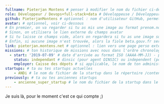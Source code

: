 ```yaml
---
fullname: Pieterjan Montens # penser à modifier le nom du fichier ci-dessus en prenom.nom.md !
role: Développeur / Devops+full-stack+data # Développeuse / Développeur / Intrapreneuse / Intrapreneur / Coach / Chargée de développement / Chargé de développement...
github: PieterjanMontens # optionnel : nom d'utilisateur GitHub, permet d'être ajouté automatiquement à l'organisation GitHub betagouv
avatar: # optionnel, voir ci-dessous
# En premier, on va regarder si tu as mis une image au format prenom.nom dans /img/authors/
# Sinon, on utilisera le lien externe du champs avatar
# Si tu laisse ce champs vide, alors on regardera si tu as une image sur GitHub
# Enfin, si aucune image n'est trouvée, alors la fiole beta.gouv.fr sera utilisée sur la page communauté
link: pieterjan.montens.net # optionnel : lien vers une page perso externe.
missions: # ton historique de missions avec nous dans l'ordre chronologique. Remplis déjà la première pour commencer !
  - start: '2019-07-09' # date d'arrivée au format ISO (AAAA-MM-JJ) - pense à bien garder les '' !
    status: independant # dinsic (pour agent DINSIC) ou independent (pour indépendant) ou admin (pour agent d'une autre administration) ou service (pour société de service)
    employer: Caisse des dépots # si applicable, le nom de ton administration, SSII, etc.
startups: # ta ou tes startups actuelles
    - ANDi # le nom du fichier de la startup dans le répertoire /content/_startups/ sans l'extension .md
previously: # ta ou tes anciennes startups
    - ancienne_super_startup # le nom du fichier de la startup dans le répertoire /content/_startups/ sans l'extension .md
---
```


Je suis là, pour le moment c'est ce qui compte ;)
